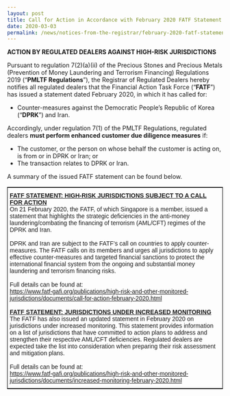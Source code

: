 ```yaml
---
layout: post
title: Call for Action in Accordance with February 2020 FATF Statement
date: 2020-03-03
permalink: /news/notices-from-the-registrar/february-2020-fatf-statement
---
```


**ACTION BY REGULATED DEALERS AGAINST HIGH-RISK JURISDICTIONS**<br>

Pursuant to regulation 7(2)(a)(ii) of the Precious Stones and Precious Metals (Prevention of Money Laundering and Terrorism Financing) Regulations 2019 (“**PMLTF Regulations**”), the Registrar of Regulated Dealers hereby notifies all regulated dealers that the Financial Action Task Force (“**FATF**”) has issued a statement dated February 2020, in which it has called for:
* Counter-measures against the Democratic People’s Republic of Korea (“**DPRK**”) and Iran.

Accordingly, under regulation 7(1) of the PMLTF Regulations, regulated dealers **must perform enhanced customer due diligence measures** if:
* The customer, or the person on whose behalf the customer is acting on, is from or in DPRK or Iran; or
* The transaction relates to DPRK or Iran.

A summary of the issued FATF statement can be found below.
<style type="text/css">
.tg  {border-collapse:collapse;border-spacing:0;border-width:1px;border-style:solid;border-color:black;}
.tg td{font-family:Arial, sans-serif;font-size:14px;padding:10px 5px;border-style:solid;border-width:0px;overflow:hidden;word-break:normal;}
.tg th{font-family:Arial, sans-serif;font-size:14px;font-weight:normal;padding:10px 5px;border-style:solid;border-width:0px;overflow:hidden;word-break:normal;}
.tg .tg-exjp{border-color:#330001;text-align:left;vertical-align:middle}
</style>
<table class="tg">
    <tr>
    <th class="tg-exjp"><span style="font-weight:bold;text-decoration:underline">FATF STATEMENT: HIGH-RISK JURISDICTIONS SUBJECT TO A CALL FOR ACTION</span><br>On 21 February 2020, the FATF, of which Singapore is a member, issued a statement that highlights the strategic deficiencies in the anti-money laundering/combating the financing of terrorism (AML/CFT) regimes of the DPRK and Iran.<br><br>DPRK and Iran are subject to the FATF’s call on countries to apply counter-measures. The FATF calls on its members and urges all jurisdictions to apply effective counter-measures and targeted financial sanctions to protect the international financial system from the ongoing and substantial money laundering and terrorism financing risks.<br><br>Full details can be found at:<br><a href="https://www.fatf-gafi.org/publications/high-risk-and-other-monitored-jurisdictions/documents/call-for-action-february-2020.html" target="_blank">https://www.fatf-gafi.org/publications/high-risk-and-other-monitored-jurisdictions/documents/call-for-action-february-2020.html</a><br><a href="https://www.fatf-gafi.org/publications/high-risk-and-other-monitored-jurisdictions/documents/call-for-action-february-2020.html"> </a><br><span style="font-weight:bold;text-decoration:underline">FATF STATEMENT: JURISDICTIONS UNDER INCREASED MONITORING</span><br>The FATF has also issued an updated statement in February 2020 on jurisdictions under increased monitoring. This statement provides information on a list of jurisdictions that have committed to action plans to address and strengthen their respective AML/CFT deficiencies. Regulated dealers are expected take the list into consideration when preparing their risk assessment and mitigation plans.<br> <br>Full details can be found at:<br><a href="https://www.fatf-gafi.org/publications/high-risk-and-other-monitored-jurisdictions/documents/increased-monitoring-february-2020.html" target="_blank">https://www.fatf-gafi.org/publications/high-risk-and-other-monitored-jurisdictions/documents/increased-monitoring-february-2020.html</a><br></th>
  </tr>
</table>
